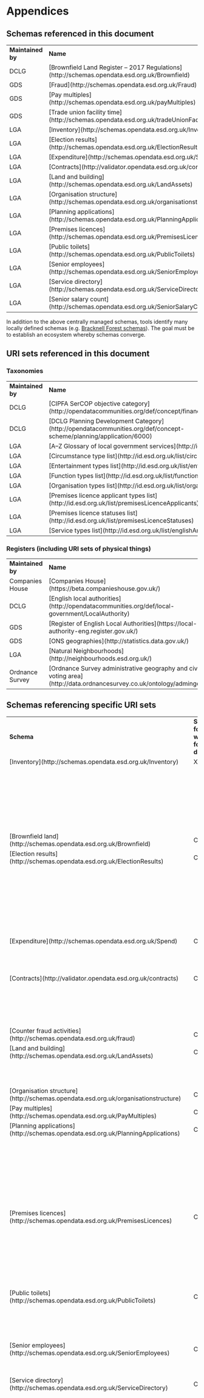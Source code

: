 # Appendices

## Schemas referenced in this document

<table>
  <tr>
    <td><strong>Maintained by</strong></td>
    <td><strong>Name</strong></td>
  </tr>
  <tr>
    <td>DCLG</td>
    <td>[Brownfield Land Register – 2017 Regulations](http://schemas.opendata.esd.org.uk/Brownfield)</td>
  </tr>
  <tr>
    <td>GDS</td>
    <td>[Fraud](http://schemas.opendata.esd.org.uk/Fraud)</td>
  </tr>
  <tr>
    <td>GDS</td>
    <td>[Pay multiples](http://schemas.opendata.esd.org.uk/payMultiples)</td>
  </tr>
  <tr>
    <td>GDS</td>
    <td>[Trade union facility time](http://schemas.opendata.esd.org.uk/tradeUnionFacilityTime)</td>
  </tr>
  <tr>
    <td>LGA</td>
    <td>[Inventory](http://schemas.opendata.esd.org.uk/Inventory)</td>
  </tr>
  <tr>
    <td>LGA</td>
    <td>[Election results](http://schemas.opendata.esd.org.uk/ElectionResults)</td>
  </tr>
  <tr>
    <td>LGA</td>
    <td>[Expenditure](http://schemas.opendata.esd.org.uk/Spend)</td>
  </tr>
  <tr>
    <td>LGA</td>
    <td>[Contracts](http://validator.opendata.esd.org.uk/contracts)</td>
  </tr>
  <tr>
    <td>LGA</td>
    <td>[Land and building](http://schemas.opendata.esd.org.uk/LandAssets)</td>
  </tr>
  <tr>
    <td>LGA</td>
    <td>[Organisation structure](http://schemas.opendata.esd.org.uk/organisationstructure)</td>
  </tr>
  <tr>
    <td>LGA</td>
    <td>[Planning applications](http://schemas.opendata.esd.org.uk/PlanningApplications)</td>
  </tr>
  <tr>
    <td>LGA</td>
    <td>[Premises licences](http://schemas.opendata.esd.org.uk/PremisesLicences)</td>
  </tr>
  <tr>
    <td>LGA</td>
    <td>[Public toilets](http://schemas.opendata.esd.org.uk/PublicToilets)</td>
  </tr>
  <tr>
    <td>LGA</td>
    <td>[Senior employees](http://schemas.opendata.esd.org.uk/SeniorEmployees)</td>
  </tr>
  <tr>
    <td>LGA</td>
    <td>[Service directory](http://schemas.opendata.esd.org.uk/ServiceDirectory)</td>
  </tr>
  <tr>
    <td>LGA</td>
    <td>[Senior salary count](http://schemas.opendata.esd.org.uk/SeniorSalaryCount)</td>
  </tr>
</table>

In addition to the above centrally managed schemas, tools identify many locally defined schemas (e.g. [Bracknell Forest schemas](http://schemas.opendata.esd.org.uk/?publisher=Bracknell+Forest)). The goal must be to establish an ecosystem whereby schemas converge.

## URI sets referenced in this document

### Taxonomies

<table>
  <tr>
    <td><strong>Maintained by</strong></td>
    <td><strong>Name</strong></td>
  </tr>
  <tr>
    <td>DCLG</td>
    <td>[CIPFA SerCOP objective category](http://opendatacommunities.org/def/concept/finance/sercop/objective/)</td>
  </tr>
  <tr>
    <td>DCLG</td>
    <td>[DCLG Planning Development Category](http://opendatacommunities.org/def/concept-scheme/planning/application/6000)</td>
  </tr>
  <tr>
    <td>LGA</td>
    <td>[A–Z Glossary of local government services](http://id.esd.org.uk/list/az)</td>
  </tr>
  <tr>
    <td>LGA</td>
    <td>[Circumstance type list](http://id.esd.org.uk/list/circumstances)</td>
  </tr>
  <tr>
    <td>LGA</td>
    <td>[Entertainment types list](http://id.esd.org.uk/list/entertainments)</td>
  </tr>
  <tr>
    <td>LGA</td>
    <td>[Function types list](http://id.esd.org.uk/list/functions)</td>
  </tr>
  <tr>
    <td>LGA</td>
    <td>[Organisation types list](http://id.esd.org.uk/list/organisationTypes)</td>
  </tr>
  <tr>
    <td>LGA</td>
    <td>[Premises licence applicant types list](http://id.esd.org.uk/list/premisesLicenceApplicants)</td>
  </tr>
  <tr>
    <td>LGA</td>
    <td>[Premises licence statuses list](http://id.esd.org.uk/list/premisesLicenceStatuses)</td>
  </tr>
  <tr>
    <td>LGA</td>
    <td>[Service types list](http://id.esd.org.uk/list/englishAndWelshServices)</td>
  </tr>
</table>

### Registers (including URI sets of physical things)

<table>
  <tr>
    <td><strong>Maintained by</strong></td>
    <td><strong>Name</strong></td>
  </tr>
  <tr>
    <td>Companies House</td>
    <td>[Companies House](https://beta.companieshouse.gov.uk/)</td>
  </tr>
  <tr>
    <td>DCLG</td>
    <td>[English local authorities](http://opendatacommunities.org/def/local-government/LocalAuthority)</td>
  </tr>
  <tr>
    <td>GDS</td>
    <td>[Register of English Local Authorities](https://local-authority-eng.register.gov.uk/)</td>
  </tr>
  <tr>
    <td>GDS</td>
    <td>[ONS geographies](http://statistics.data.gov.uk/)</td>
  </tr>
  <tr>
    <td>LGA</td>
    <td>[Natural Neighbourhoods](http://neighbourhoods.esd.org.uk/)</td>
  </tr>
  <tr>
    <td>Ordnance Survey</td>
    <td>[Ordnance Survey administrative geography and civil voting area](http://data.ordnancesurvey.co.uk/ontology/admingeo/)</td>
  </tr>
</table>

## Schemas referencing specific URI sets

<table>
  <tr>
    <td><strong>Schema</strong></td>
    <td><strong>Schema for what format data</strong></td>
    <td><strong>Field</strong></td>
    <td><strong>Populated from URI set</strong></td>
  </tr>
  <tr>
    <td>[Inventory](http://schemas.opendata.esd.org.uk/Inventory)</td>
    <td>XML</td>
    <td>publisher </td>
    <td>[Open Data Communities](http://opendatacommunities.org/)</td>
  </tr>
  <tr>
    <td></td>
    <td></td>
    <td>spatial coverage</td>
    <td>[ONS geographies](http://statistics.data.gov.uk/)</td>
  </tr>
  <tr>
    <td></td>
    <td></td>
    <td>creator</td>
    <td>[Open Data Communities](http://opendatacommunities.org/)</td>
  </tr>
  <tr>
    <td></td>
    <td></td>
    <td>service</td>
    <td>[Service types list](http://id.esd.org.uk/list/englishAndWelshServices)</td>
  </tr>
  <tr>
    <td></td>
    <td></td>
    <td>function</td>
    <td>[Function types list](http://id.esd.org.uk/list/functions)</td>
  </tr>
  <tr>
    <td></td>
    <td></td>
    <td>subject</td>
    <td>Other schemes which may include [Circumstance type list](http://id.esd.org.uk/list/circumstances)</td>
  </tr>
  <tr>
    <td>[Brownfield land](http://schemas.opendata.esd.org.uk/Brownfield)</td>
    <td>CSV</td>
    <td>planning authority</td>
    <td>[Open Data Communities](http://opendatacommunities.org/)</td>
  </tr>
  <tr>
    <td>[Election results](http://schemas.opendata.esd.org.uk/ElectionResults)</td>
    <td>CSV</td>
    <td>organisation</td>
    <td>[Open Data Communities](http://opendatacommunities.org/)</td>
  </tr>
  <tr>
    <td></td>
    <td></td>
    <td>service</td>
    <td>[Service types list](http://id.esd.org.uk/list/englishAndWelshServices)</td>
  </tr>
  <tr>
    <td></td>
    <td></td>
    <td>elected body</td>
    <td>[Ordnance Survey administrative geography and civil voting area](http://data.ordnancesurvey.co.uk/ontology/admingeo/)</td>
  </tr>
  <tr>
    <td></td>
    <td></td>
    <td>electoral area</td>
    <td>[ONS geographies](http://statistics.data.gov.uk/) and [Natural Neighbourhoods](http://neighbourhoods.esd.org.uk/#?tab=Introduction) for pre-operational areas</td>
  </tr>
  <tr>
    <td></td>
    <td></td>
    <td>political party</td>
    <td>[Electoral Commission](http://search.electoralcommission.org.uk/English/Registrations/)</td>
  </tr>
  <tr>
    <td>[Expenditure](http://schemas.opendata.esd.org.uk/Spend)</td>
    <td>CSV</td>
    <td>organisation</td>
    <td>[Open Data Communities](http://opendatacommunities.org/)</td>
  </tr>
  <tr>
    <td></td>
    <td></td>
    <td>service category</td>
    <td>[CIPFA SerCOP objective category](http://opendatacommunities.org/def/concept/finance/sercop/objective/)</td>
  </tr>
  <tr>
    <td></td>
    <td></td>
    <td>beneficiary</td>
    <td>[Companies House](https://beta.companieshouse.gov.uk/)</td>
  </tr>
  <tr>
    <td>[Contracts](http://validator.opendata.esd.org.uk/contracts)</td>
    <td>CSV</td>
    <td>organisation</td>
    <td>[Open Data Communities](http://opendatacommunities.org/)</td>
  </tr>
  <tr>
    <td></td>
    <td></td>
    <td>service category</td>
    <td>[CIPFA SerCOP objective category](http://opendatacommunities.org/def/concept/finance/sercop/objective/)</td>
  </tr>
  <tr>
    <td></td>
    <td></td>
    <td>location served</td>
    <td>[ONS geographies](http://statistics.data.gov.uk/) and [Natural Neighbourhoods](http://neighbourhoods.esd.org.uk/#?tab=Introduction) for pre-operational areas</td>
  </tr>
  <tr>
    <td>[Counter fraud activities](http://schemas.opendata.esd.org.uk/fraud)</td>
    <td>CSV</td>
    <td>organisation</td>
    <td>[Open Data Communities](http://opendatacommunities.org/)</td>
  </tr>
  <tr>
    <td>[Land and building](http://schemas.opendata.esd.org.uk/LandAssets)</td>
    <td>CSV</td>
    <td>organisation</td>
    <td>[Open Data Communities](http://opendatacommunities.org/)</td>
  </tr>
  <tr>
    <td></td>
    <td></td>
    <td>services offered from the asset</td>
    <td>[Function types list](http://id.esd.org.uk/list/functions)</td>
  </tr>
  <tr>
    <td>[Organisation structure](http://schemas.opendata.esd.org.uk/organisationstructure)</td>
    <td>CSV</td>
    <td>organisation</td>
    <td>[Open Data Communities](http://opendatacommunities.org/)</td>
  </tr>
  <tr>
    <td>[Pay multiples](http://schemas.opendata.esd.org.uk/PayMultiples)</td>
    <td>CSV</td>
    <td>organisation</td>
    <td>[Open Data Communities](http://opendatacommunities.org/)</td>
  </tr>
  <tr>
    <td>[Planning applications](http://schemas.opendata.esd.org.uk/PlanningApplications)</td>
    <td>CSV</td>
    <td>publisher</td>
    <td>[Open Data Communities](http://opendatacommunities.org/)</td>
  </tr>
  <tr>
    <td></td>
    <td></td>
    <td>organisation</td>
    <td>[Open Data Communities](http://opendatacommunities.org/)</td>
  </tr>
  <tr>
    <td></td>
    <td></td>
    <td>service</td>
    <td>[Service types list](http://id.esd.org.uk/list/services)</td>
  </tr>
  <tr>
    <td></td>
    <td></td>
    <td>classification</td>
    <td>[DCLG Planning Development Category](http://opendatacommunities.org/def/concept-scheme/planning/application/6000)</td>
  </tr>
  <tr>
    <td></td>
    <td></td>
    <td>geographical area</td>
    <td>[ONS geographies](http://statistics.data.gov.uk/) and [Natural Neighbourhoods](http://neighbourhoods.esd.org.uk/#?tab=Introduction) for pre-operational areas</td>
  </tr>
  <tr>
    <td>[Premises licences](http://schemas.opendata.esd.org.uk/PremisesLicences)</td>
    <td>CSV</td>
    <td>organisation</td>
    <td>[Open Data Communities](http://opendatacommunities.org/)</td>
  </tr>
  <tr>
    <td></td>
    <td></td>
    <td>service</td>
    <td>[Service types list](http://id.esd.org.uk/list/services)</td>
  </tr>
  <tr>
    <td></td>
    <td></td>
    <td>entertainment type</td>
    <td>[Entertainment types list](http://id.esd.org.uk/list/entertainments)</td>
  </tr>
  <tr>
    <td></td>
    <td></td>
    <td>status</td>
    <td>[Premises licence statuses list](http://id.esd.org.uk/list/premisesLicenceStatuses)</td>
  </tr>
  <tr>
    <td></td>
    <td></td>
    <td>applicant type</td>
    <td>[Premises licence applicants list](http://id.esd.org.uk/list/premisesLicenceStatuses)</td>
  </tr>
  <tr>
    <td>[Public toilets](http://schemas.opendata.esd.org.uk/PublicToilets)</td>
    <td>CSV</td>
    <td>organisation</td>
    <td>[Open Data Communities](http://opendatacommunities.org/)</td>
  </tr>
  <tr>
    <td></td>
    <td></td>
    <td>service</td>
    <td>[Service types list](http://id.esd.org.uk/list/services)</td>
  </tr>
  <tr>
    <td></td>
    <td></td>
    <td>geographical area</td>
    <td>[ONS geographies](http://statistics.data.gov.uk/) and [Natural Neighbourhoods](http://neighbourhoods.esd.org.uk/#?tab=Introduction) for pre-operational areas</td>
  </tr>
  <tr>
    <td>[Senior employees](http://schemas.opendata.esd.org.uk/SeniorEmployees)</td>
    <td>CSV</td>
    <td>organisation</td>
    <td>[Open Data Communities](http://opendatacommunities.org/)</td>
  </tr>
  <tr>
    <td></td>
    <td></td>
    <td>responsibilities</td>
    <td>[Function types list](http://id.esd.org.uk/list/functions) or [Service types list](http://id.esd.org.uk/list/services)</td>
  </tr>
  <tr>
    <td>[Service directory](http://schemas.opendata.esd.org.uk/ServiceDirectory)</td>
    <td>CSV</td>
    <td>service type</td>
    <td>[Service types list](http://id.esd.org.uk/list/services)</td>
  </tr>
  <tr>
    <td></td>
    <td></td>
    <td>provider type</td>
    <td>[Organisation types list](http://id.esd.org.uk/list/organisationTypes)</td>
  </tr>
  <tr>
    <td></td>
    <td></td>
    <td>provider</td>
    <td>[Open Data Communities](http://opendatacommunities.org/) and [Companies House](https://beta.companieshouse.gov.uk/) </td>
  </tr>
  <tr>
    <td></td>
    <td></td>
    <td>publisher</td>
    <td>[Open Data Communities](http://opendatacommunities.org/) and [Companies House](https://beta.companieshouse.gov.uk/) </td>
  </tr>
  <tr>
    <td></td>
    <td></td>
    <td>commissioner</td>
    <td>[Open Data Communities](http://opendatacommunities.org/) and [Companies House](https://beta.companieshouse.gov.uk/)</td>
  </tr>
  <tr>
    <td></td>
    <td></td>
    <td>audience</td>
    <td>[Circumstance type list](http://id.esd.org.uk/list/circumstances)</td>
  </tr>
  <tr>
    <td></td>
    <td></td>
    <td>function type</td>
    <td>[Function types list](http://id.esd.org.uk/list/functions)</td>
  </tr>
  <tr>
    <td></td>
    <td></td>
    <td>eligibility</td>
    <td>[Circumstance type list](http://id.esd.org.uk/list/circumstances)</td>
  </tr>
  <tr>
    <td></td>
    <td></td>
    <td>coverage type</td>
    <td>[ONS geographies](http://statistics.data.gov.uk/) and [Natural Neighbourhoods](http://neighbourhoods.esd.org.uk/#?tab=Introduction)</td>
  </tr>
  <tr>
    <td></td>
    <td></td>
    <td>coverage</td>
    <td>[ONS geographies](http://statistics.data.gov.uk/) and [Natural Neighbourhoods](http://neighbourhoods.esd.org.uk/#?tab=Introduction)</td>
  </tr>
  <tr>
    <td>[Senior salary count](http://schemas.opendata.esd.org.uk/SeniorSalaryCount)</td>
    <td>CSV</td>
    <td>organisation</td>
    <td>[Open Data Communities](http://opendatacommunities.org/)</td>
  </tr>
  <tr>
    <td>[Trade union facility time](http://schemas.opendata.esd.org.uk/TradeUnionFacilityTime)</td>
    <td>CSV</td>
    <td>organisation</td>
    <td>[Open Data Communities](http://opendatacommunities.org/)</td>
  </tr>
</table>


